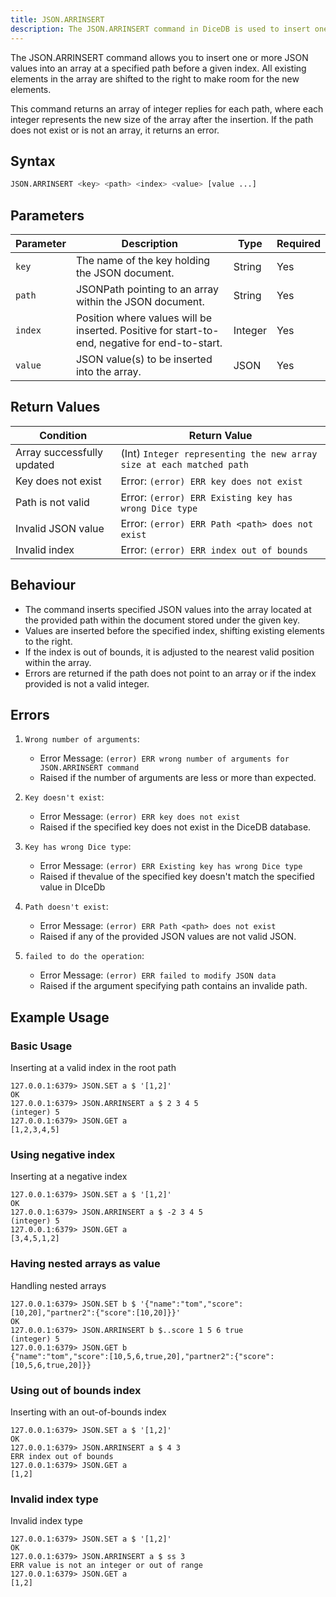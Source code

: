 ```yaml
---
title: JSON.ARRINSERT
description: The JSON.ARRINSERT command in DiceDB is used to insert one or more JSON values into an array at a specified path before a given index. This command shifts all existing elements in the array to the right, making room for the new elements.
---
```


The JSON.ARRINSERT command allows you to insert one or more JSON values into an array at a specified path before a given index. All existing elements in the array are shifted to the right to make room for the new elements.

This command returns an array of integer replies for each path, where each integer represents the new size of the array after the insertion. If the path does not exist or is not an array, it returns an error.

## Syntax

```bash
JSON.ARRINSERT <key> <path> <index> <value> [value ...]
```

## Parameters

| Parameter | Description                                                                                      | Type    | Required |
|-----------|--------------------------------------------------------------------------------------------------|---------|----------|
| `key`     | The name of the key holding the JSON document.                                                   | String  | Yes      |
| `path`    | JSONPath pointing to an array within the JSON document.                                          | String  | Yes      |
| `index`   | Position where values will be inserted. Positive for start-to-end, negative for end-to-start.    | Integer | Yes      |
| `value`   | JSON value(s) to be inserted into the array.                                                     | JSON    | Yes      |

## Return Values

| Condition                     | Return Value                                                           |
|-------------------------------|------------------------------------------------------------------------|
| Array successfully updated    | (Int) `Integer representing the new array size at each matched path`   |
| Key does not exist            | Error: `(error) ERR key does not exist`                                |
| Path is not valid             | Error: `(error) ERR Existing key has wrong Dice type`                  |
| Invalid JSON value            | Error: `(error) ERR Path <path> does not exist`                        |
| Invalid index                 | Error: `(error) ERR index out of bounds`                               |

## Behaviour

- The command inserts specified JSON values into the array located at the provided path within the document stored under the given key.
- Values are inserted before the specified index, shifting existing elements to the right.
- If the index is out of bounds, it is adjusted to the nearest valid position within the array.
- Errors are returned if the path does not point to an array or if the index provided is not a valid integer.

## Errors

1. `Wrong number of arguments`:

   - Error Message: `(error) ERR wrong number of arguments for JSON.ARRINSERT command`
   - Raised if the number of arguments are less or more than expected.

2. `Key doesn't exist`:

   - Error Message: `(error) ERR key does not exist`
   - Raised if the specified key does not exist in the DiceDB database.

3. `Key has wrong Dice type`:

   - Error Message: `(error) ERR Existing key has wrong Dice type`
   - Raised if thevalue of the specified key doesn't match the specified value in DIceDb

4. `Path doesn't exist`:

   - Error Message: `(error) ERR Path <path> does not exist`
   - Raised if any of the provided JSON values are not valid JSON.

5. `failed to do the operation`:

   - Error Message: `(error) ERR failed to modify JSON data`
   - Raised if the argument specifying path contains an invalide path.

## Example Usage

### Basic Usage

Inserting at a valid index in the root path

```plaintext
127.0.0.1:6379> JSON.SET a $ '[1,2]'
OK
127.0.0.1:6379> JSON.ARRINSERT a $ 2 3 4 5
(integer) 5
127.0.0.1:6379> JSON.GET a
[1,2,3,4,5]
```

### Using negative index

Inserting at a negative index

```plaintext
127.0.0.1:6379> JSON.SET a $ '[1,2]'
OK
127.0.0.1:6379> JSON.ARRINSERT a $ -2 3 4 5
(integer) 5
127.0.0.1:6379> JSON.GET a
[3,4,5,1,2]
```

### Having nested arrays as value

Handling nested arrays

```plaintext
127.0.0.1:6379> JSON.SET b $ '{"name":"tom","score":[10,20],"partner2":{"score":[10,20]}}'
OK
127.0.0.1:6379> JSON.ARRINSERT b $..score 1 5 6 true
(integer) 5
127.0.0.1:6379> JSON.GET b
{"name":"tom","score":[10,5,6,true,20],"partner2":{"score":[10,5,6,true,20]}}
```

### Using out of bounds index

Inserting with an out-of-bounds index

```plaintext
127.0.0.1:6379> JSON.SET a $ '[1,2]'
OK
127.0.0.1:6379> JSON.ARRINSERT a $ 4 3
ERR index out of bounds
127.0.0.1:6379> JSON.GET a
[1,2]
```

### Invalid index type

Invalid index type

```plaintext
127.0.0.1:6379> JSON.SET a $ '[1,2]'
OK
127.0.0.1:6379> JSON.ARRINSERT a $ ss 3
ERR value is not an integer or out of range
127.0.0.1:6379> JSON.GET a
[1,2]
```
